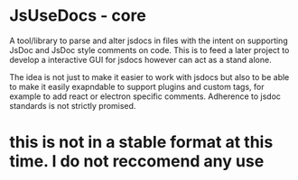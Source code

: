 # JsUseDocs - core

A tool/library to parse and alter jsdocs in files with the intent on supporting JsDoc and JsDoc style comments on code. This is to feed a later project to develop a interactive GUI for jsdocs however can act as a stand alone.

The idea is not just to make it easier to work with jsdocs but also to be able to make it easily exapndable to support plugins and custom tags, for example to add react or electron specific comments. Adherence to jsdoc standards is not strictly promised. 

# this is not in a stable format at this time. I do not reccomend any use
